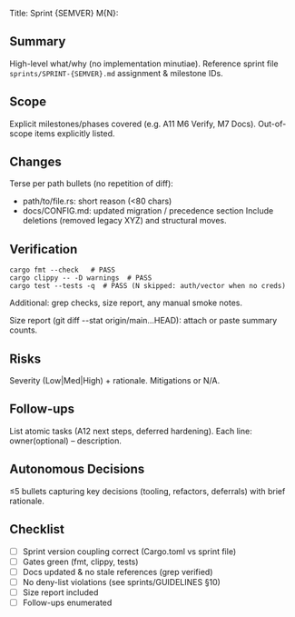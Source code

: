 Title: Sprint {SEMVER} M{N}: <concise scope>

## Summary
High-level what/why (no implementation minutiae). Reference sprint file `sprints/SPRINT-{SEMVER}.md` assignment & milestone IDs.

## Scope
Explicit milestones/phases covered (e.g. A11 M6 Verify, M7 Docs). Out-of-scope items explicitly listed.

## Changes
Terse per path bullets (no repetition of diff):
- path/to/file.rs: short reason (<80 chars)
- docs/CONFIG.md: updated migration / precedence section
Include deletions (removed legacy XYZ) and structural moves.

## Verification
```
cargo fmt --check   # PASS
cargo clippy -- -D warnings  # PASS
cargo test --tests -q  # PASS (N skipped: auth/vector when no creds)
```
Additional: grep checks, size report, any manual smoke notes.

Size report (git diff --stat origin/main...HEAD): attach or paste summary counts.

## Risks
Severity (Low|Med|High) + rationale. Mitigations or N/A.

## Follow-ups
List atomic tasks (A12 next steps, deferred hardening). Each line: owner(optional) – description.

## Autonomous Decisions
≤5 bullets capturing key decisions (tooling, refactors, deferrals) with brief rationale.

## Checklist
- [ ] Sprint version coupling correct (Cargo.toml vs sprint file)
- [ ] Gates green (fmt, clippy, tests)
- [ ] Docs updated & no stale references (grep verified)
- [ ] No deny-list violations (see sprints/GUIDELINES §10)
- [ ] Size report included
- [ ] Follow-ups enumerated

<!-- Keep template minimal & machine-parsable. -->

